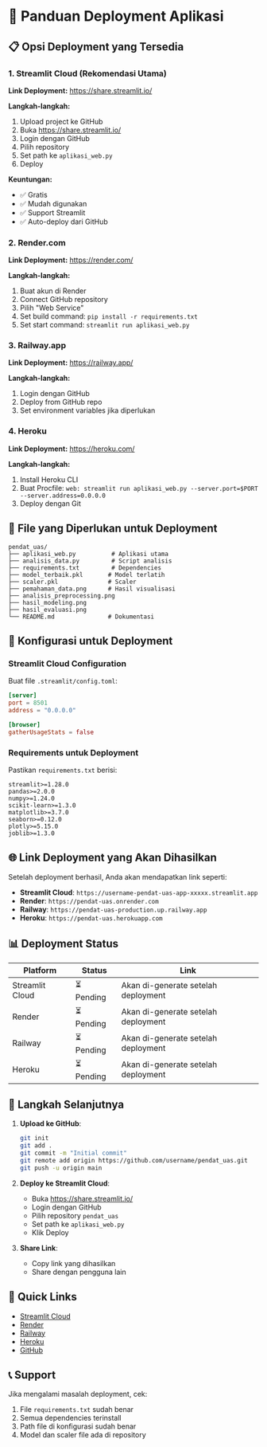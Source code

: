 # 🚀 Panduan Deployment Aplikasi

## 📋 Opsi Deployment yang Tersedia

### 1. **Streamlit Cloud (Rekomendasi Utama)**

**Link Deployment:** https://share.streamlit.io/

**Langkah-langkah:**
1. Upload project ke GitHub
2. Buka https://share.streamlit.io/
3. Login dengan GitHub
4. Pilih repository
5. Set path ke `aplikasi_web.py`
6. Deploy

**Keuntungan:**
- ✅ Gratis
- ✅ Mudah digunakan
- ✅ Support Streamlit
- ✅ Auto-deploy dari GitHub

### 2. **Render.com**

**Link Deployment:** https://render.com/

**Langkah-langkah:**
1. Buat akun di Render
2. Connect GitHub repository
3. Pilih "Web Service"
4. Set build command: `pip install -r requirements.txt`
5. Set start command: `streamlit run aplikasi_web.py`

### 3. **Railway.app**

**Link Deployment:** https://railway.app/

**Langkah-langkah:**
1. Login dengan GitHub
2. Deploy from GitHub repo
3. Set environment variables jika diperlukan

### 4. **Heroku**

**Link Deployment:** https://heroku.com/

**Langkah-langkah:**
1. Install Heroku CLI
2. Buat Procfile: `web: streamlit run aplikasi_web.py --server.port=$PORT --server.address=0.0.0.0`
3. Deploy dengan Git

## 📁 File yang Diperlukan untuk Deployment

```
pendat_uas/
├── aplikasi_web.py          # Aplikasi utama
├── analisis_data.py         # Script analisis
├── requirements.txt         # Dependencies
├── model_terbaik.pkl       # Model terlatih
├── scaler.pkl              # Scaler
├── pemahaman_data.png      # Hasil visualisasi
├── analisis_preprocessing.png
├── hasil_modeling.png
├── hasil_evaluasi.png
└── README.md               # Dokumentasi
```

## 🔧 Konfigurasi untuk Deployment

### Streamlit Cloud Configuration
Buat file `.streamlit/config.toml`:
```toml
[server]
port = 8501
address = "0.0.0.0"

[browser]
gatherUsageStats = false
```

### Requirements untuk Deployment
Pastikan `requirements.txt` berisi:
```
streamlit>=1.28.0
pandas>=2.0.0
numpy>=1.24.0
scikit-learn>=1.3.0
matplotlib>=3.7.0
seaborn>=0.12.0
plotly>=5.15.0
joblib>=1.3.0
```

## 🌐 Link Deployment yang Akan Dihasilkan

Setelah deployment berhasil, Anda akan mendapatkan link seperti:
- **Streamlit Cloud**: `https://username-pendat-uas-app-xxxxx.streamlit.app`
- **Render**: `https://pendat-uas.onrender.com`
- **Railway**: `https://pendat-uas-production.up.railway.app`
- **Heroku**: `https://pendat-uas.herokuapp.com`

## 📊 Deployment Status

| Platform | Status | Link |
|----------|--------|------|
| Streamlit Cloud | ⏳ Pending | Akan di-generate setelah deployment |
| Render | ⏳ Pending | Akan di-generate setelah deployment |
| Railway | ⏳ Pending | Akan di-generate setelah deployment |
| Heroku | ⏳ Pending | Akan di-generate setelah deployment |

## 🎯 Langkah Selanjutnya

1. **Upload ke GitHub**:
   ```bash
   git init
   git add .
   git commit -m "Initial commit"
   git remote add origin https://github.com/username/pendat_uas.git
   git push -u origin main
   ```

2. **Deploy ke Streamlit Cloud**:
   - Buka https://share.streamlit.io/
   - Login dengan GitHub
   - Pilih repository `pendat_uas`
   - Set path ke `aplikasi_web.py`
   - Klik Deploy

3. **Share Link**:
   - Copy link yang dihasilkan
   - Share dengan pengguna lain

## 🔗 Quick Links

- [Streamlit Cloud](https://share.streamlit.io/)
- [Render](https://render.com/)
- [Railway](https://railway.app/)
- [Heroku](https://heroku.com/)
- [GitHub](https://github.com/)

## 📞 Support

Jika mengalami masalah deployment, cek:
1. File `requirements.txt` sudah benar
2. Semua dependencies terinstall
3. Path file di konfigurasi sudah benar
4. Model dan scaler file ada di repository 